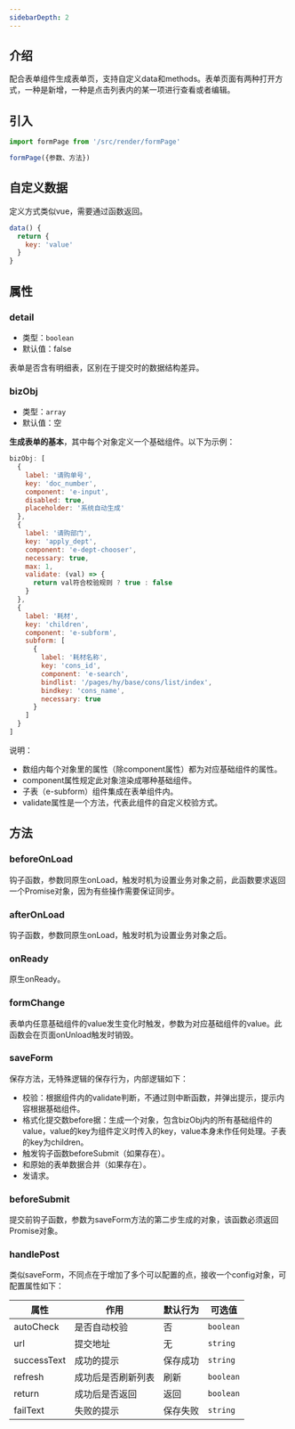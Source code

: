 ```yaml
---
sidebarDepth: 2
---
```


## 介绍

配合表单组件生成表单页，支持自定义data和methods。表单页面有两种打开方式，一种是新增，一种是点击列表内的某一项进行查看或者编辑。

## 引入

```js
import formPage from '/src/render/formPage'

formPage({参数、方法})
```

## 自定义数据

定义方式类似vue，需要通过函数返回。

```js
data() {
  return {
    key: 'value'
  }
}
```

## 属性

### detail

- 类型：`boolean`
- 默认值：false

表单是否含有明细表，区别在于提交时的数据结构差异。

### bizObj

- 类型：`array`
- 默认值：空

**生成表单的基本**，其中每个对象定义一个基础组件。以下为示例：

```js
bizObj: [
  {
    label: '请购单号',
    key: 'doc_number',
    component: 'e-input',
    disabled: true,
    placeholder: '系统自动生成'
  },
  {
    label: '请购部门',
    key: 'apply_dept',
    component: 'e-dept-chooser',
    necessary: true,
    max: 1,
    validate: (val) => {
      return val符合校验规则 ? true : false
    }
  },
  {
    label: '耗材',
    key: 'children',
    component: 'e-subform',
    subform: [
      {
        label: '耗材名称',
        key: 'cons_id',
        component: 'e-search',
        bindlist: '/pages/hy/base/cons/list/index',
        bindkey: 'cons_name',
        necessary: true
      }
    ]
  }
]
```

说明：
- 数组内每个对象里的属性（除component属性）都为对应基础组件的属性。
- component属性规定此对象渲染成哪种基础组件。
- 子表（e-subform）组件集成在表单组件内。
- validate属性是一个方法，代表此组件的自定义校验方式。

## 方法

### beforeOnLoad

钩子函数，参数同原生onLoad，触发时机为设置业务对象之前，此函数要求返回一个Promise对象，因为有些操作需要保证同步。

### afterOnLoad

钩子函数，参数同原生onLoad，触发时机为设置业务对象之后。

### onReady

原生onReady。

### formChange

表单内任意基础组件的value发生变化时触发，参数为对应基础组件的value。此函数会在页面onUnload触发时销毁。

### saveForm

保存方法，无特殊逻辑的保存行为，内部逻辑如下：

- 校验：根据组件内的validate判断，不通过则中断函数，并弹出提示，提示内容根据基础组件。
- 格式化提交数before据：生成一个对象，包含bizObj内的所有基础组件的value，value的key为组件定义时传入的key，value本身未作任何处理。子表的key为children。
- 触发钩子函数beforeSubmit（如果存在）。
- 和原始的表单数据合并（如果存在）。
- 发请求。

### beforeSubmit

提交前钩子函数，参数为saveForm方法的第二步生成的对象，该函数必须返回Promise对象。

### handlePost

类似saveForm，不同点在于增加了多个可以配置的点，接收一个config对象，可配置属性如下：

|属性|作用|默认行为|可选值|
|-|-|-|-|
|autoCheck|是否自动校验|否|`boolean`|
|url|提交地址|无|`string`|
|successText|成功的提示|保存成功|`string`|
|refresh|成功后是否刷新列表|刷新|`boolean`|
|return|成功后是否返回|返回|`boolean`|
|failText|失败的提示|保存失败|`string`|


